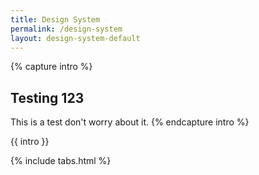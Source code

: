 ```yaml
---
title: Design System
permalink: /design-system
layout: design-system-default
---
```

{% capture intro %}
## Testing 123

This is a test don't worry about it.
{% endcapture intro %}
<div class="cms">{{ intro }}</div>

{% include tabs.html %}